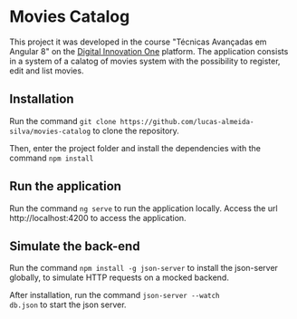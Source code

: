 
# Movies Catalog

This project it was developed in the course "Técnicas Avançadas em Angular 8" on the [Digital Innovation One](https://digitalinnovation.one/) platform.
The application consists in a system of a calatog of movies system with the possibility to register, edit and list movies.

## Installation

Run the command `git clone https://github.com/lucas-almeida-silva/movies-catalog` to clone the repository.

Then, enter the project folder and install the dependencies with the command `npm install`

## Run the application

Run the command <code>ng serve</code> to run the application locally.
Access the url http://localhost:4200 to access the application.

## Simulate the back-end

Run the command <code>npm install -g json-server</code> to install the json-server globally, to simulate HTTP requests on a mocked backend.

After installation, run the command <code>json-server --watch db.json</code> to start the json server.
